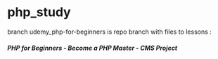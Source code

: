 # php_study

branch udemy_php-for-beginners is repo branch with files to lessons :  
<h5>  PHP for Beginners - Become a PHP Master - CMS Project </h5>